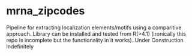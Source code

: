 # mrna_zipcodes
Pipeline for extracting localization elements/motifs using a comparitive approach. Library can be installed and tested from R(>4.1) (ironically this repo is incomplete but the functionality in it works)..Under Construction Indefinitely
